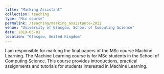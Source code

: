 ```yaml
---
title: "Marking Assistant"
collection: teaching
type: "Msc course"
permalink: /teaching/marking_assistance-2022
venue: "University of Glasgow, School of Computing Science"
date: 2019-05-01
location: "Glasgow, United Kingdom"
---
```


I am responsible for marking the final papers of the MSc course Machine Learning. The Machine Learning course is for MSc students in the School of Computing Science. This course provides introductions, practical assignments and tutorials for students interested in Machine Learning.
